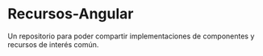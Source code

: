 # Recursos-Angular
Un repositorio para poder compartir implementaciones de componentes y recursos de interés común.
